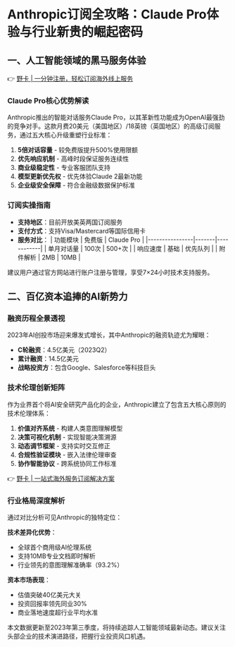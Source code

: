# Anthropic订阅全攻略：Claude Pro体验与行业新贵的崛起密码

## 一、人工智能领域的黑马服务体验
👉 [野卡 | 一分钟注册，轻松订阅海外线上服务](https://bbtdd.com/yeka)

### Claude Pro核心优势解读
Anthropic推出的智能对话服务Claude Pro，以其革新性功能成为OpenAI最强劲的竞争对手。这款月费20美元（美国地区）/18英镑（英国地区）的高级订阅服务，通过五大核心升级重塑行业标准：

1. **5倍对话容量** - 较免费版提升500%使用限额
2. **优先响应机制** - 高峰时段保证服务连续性
3. **商业级稳定性** - 专业客服团队支持
4. **模型更新优先权** - 优先体验Claude 2最新功能
5. **企业级安全保障** - 符合金融级数据保护标准



### 订阅实操指南
- **支持地区**：目前开放美英两国订阅服务
- **支付方式**：支持Visa/Mastercard等国际信用卡
- **服务对比**：
  | 功能模块        | 免费版 | Claude Pro |
  |----------------|-------|------------|
  | 单月对话量      | 100次 | 500+次     |
  | 响应速度        | 基础  | 优先队列   |
  | 附件解析        | 2MB   | 10MB       |

建议用户通过官方网站进行账户注册与管理，享受7×24小时技术支持服务。

## 二、百亿资本追捧的AI新势力
### 融资历程全景透视
2023年AI创投市场迎来爆发式增长，其中Anthropic的融资轨迹尤为耀眼：

- **C轮融资**：4.5亿美元（2023Q2）
- **累计融资**：14.5亿美元
- **战略投资方**：包含Google、Salesforce等科技巨头

### 技术伦理创新矩阵
作为业界首个将AI安全研究产品化的企业，Anthropic建立了包含五大核心原则的技术伦理体系：

1. **价值对齐系统** - 构建人类意图理解模型
2. **决策可视化机制** - 实现智能决策溯源
3. **动态调节框架** - 支持实时交互修正
4. **合规性验证模块** - 嵌入法律伦理审查
5. **协作智能协议** - 跨系统协同工作标准

👉 [野卡 | 一站式海外服务订阅解决方案](https://bbtdd.com/yeka)

### 行业格局深度解析
通过对比分析可见Anthropic的独特定位：

**技术差异化优势**：
- 全球首个商用级AI伦理系统
- 支持10MB专业文档即时解析
- 行业领先的意图理解准确率（93.2%）

**资本市场表现**：
- 估值突破40亿美元大关
- 投资回报率领先同业30%
- 商业落地速度超行业平均水准

本文数据更新至2023年第三季度，将持续追踪人工智能领域最新动态。建议关注头部企业的技术演进路径，把握行业投资风口机遇。